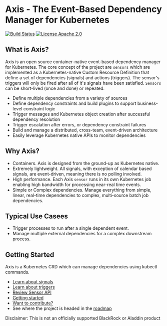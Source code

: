 # Axis - The Event-Based Dependency Manager for Kubernetes
[![Build Status](https://travis-ci.org/blackrock/axis.svg?branch=master)](https://travis-ci.org/blackrock/axis) [![License Apache 2.0](https://img.shields.io/badge/License-Apache2-brightgreen.svg)](https://img.shields.io/badge/License-Apache2-brightgreen.svg)

## What is Axis?
Axis is an open source container-native event-based dependency manager for Kubernetes. The core concept of the project are `sensors` which are implemented as a Kubernetes-native Custom Resource Definition that define a set of dependencies (signals) and actions (triggers). The sensor's triggers will only be fired after all of it's signals have been satisfied. `Sensors` can be short-lived (once and done) or repeated.
- Define multiple dependencies from a variety of sources
- Define dependency constraints and build plugins to support business-level constraint logic
- Trigger messages and Kubernetes object creation after successful dependency resolution
- Trigger escalation after errors, or dependency constraint failures
- Build and manage a distributed, cross-team, event-driven architecture
- Easily leverage Kubernetes native APIs to monitor dependencies

## Why Axis?
- Containers. Axis is designed from the ground-up as Kubernetes native. 
- Extremely lightweight. All signals, with exception of calendar based signals, are event-driven, meaning there is no polling involved.
- High performance. Each Axis `sensor` runs in its own Kubernetes job enabling high bandwidth for processing near-real time events.
- Simple or Complex dependencies. Manage everything from simple, linear, real-time dependencies to complex, multi-source batch job dependencies.

## Typical Use Casees
- Trigger processes to run after a single dependent event. 
- Manage multiple external dependencies for a complex downstream process.

## Getting Started
Axis is a Kubernetes CRD which can manage dependencies using kubectl commands.
- [Learn about signals](./docs/signal-guide.md)
- [Learn about triggers](./docs/trigger-guide.md)
- [Review Sensor API](./docs/sensor-api.md)
- [Getting started](./docs/quickstart.md)
- [Want to contribute?](./CONTRIBUTING.md)
- See where the project is headed in the [roadmap](./ROADMAP.md)


Disclaimer: This is not an officially supported BlackRock or Aladdin product
